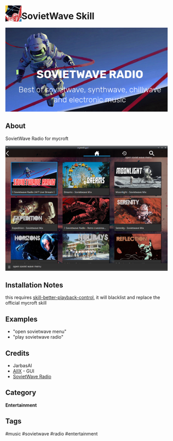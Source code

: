 # <img src='./res/icon/sovietwave_icon.png' card_color='#40DBB0' width='50' height='50' style='vertical-align:bottom'/>SovietWave Skill

![](./res/sovietwave_logo.png)

## About 

SovietWave Radio for mycroft

![](./gui.png)

## Installation Notes

this requires [skill-better-playback-control](https://github.com/JarbasSkills/skill-better-playback-control), it will blacklist and replace the official mycroft skill

## Examples 

* "open sovietwave menu"
* "play sovietwave radio"

## Credits 
- JarbasAl
- [AIIX](https://github.com/AIIX/) - GUI 
- [SovietWave Radio](https://newsovietwave.com/)

## Category
**Entertainment**

## Tags
#music
#sovietwave
#radio
#entertainment